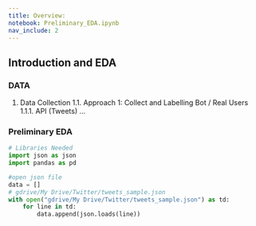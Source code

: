 ```yaml
---
title: Overview:
notebook: Preliminary_EDA.ipynb
nav_include: 2
---
```


## Introduction and EDA

  
###  DATA
  1. Data Collection
    1.1. Approach 1: Collect and Labelling Bot / Real Users
      1.1.1. API (Tweets)
...

### Preliminary EDA

```python
# Libraries Needed
import json as json
import pandas as pd
```

```python
#open json file
data = []
# gdrive/My Drive/Twitter/tweets_sample.json
with open("gdrive/My Drive/Twitter/tweets_sample.json") as td:
    for line in td:
        data.append(json.loads(line))   
        
```
